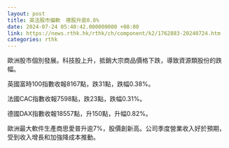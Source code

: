 ```yaml
---
layout: post
title: 英法股市偏軟　德股升逾0.8%
date: 2024-07-24 05:40:42.000000000 +08:00
link: https://news.rthk.hk/rthk/ch/component/k2/1762883-20240724.htm
categories: rthk
---
```


歐洲股市個別發展。科技股上升，抵銷大宗商品價格下跌，導致資源類股份的跌幅。

英國富時100指數收報8167點，跌31點，跌幅0.38%。

法國CAC指數收報7598點，跌23點，跌幅0.31%。

德國DAX指數收報18557點，升150點，升幅0.82%。

歐洲最大軟件生產商思愛普升逾7%，股價創新高。公司季度營業收入好於預期，受到收入增長和加強降成本推動。
